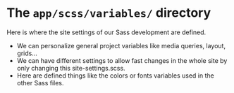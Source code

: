 The `app/scss/variables/` directory
==========================================

Here is where the site settings of our Sass development are defined.

- We can personalize general project variables like media queries, layout, grids...
- We can have different settings to allow fast changes in the whole site by only changing this site-settings.scss.
- Here are defined things like the colors or fonts variables used in the other Sass files.
